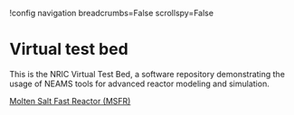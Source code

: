 !config navigation breadcrumbs=False scrollspy=False

# Virtual test bed

This is the NRIC Virtual Test Bed, a software repository demonstrating the usage
of NEAMS tools for advanced reactor modeling and simulation.

[Molten Salt Fast Reactor (MSFR)](msfr/index.md)
